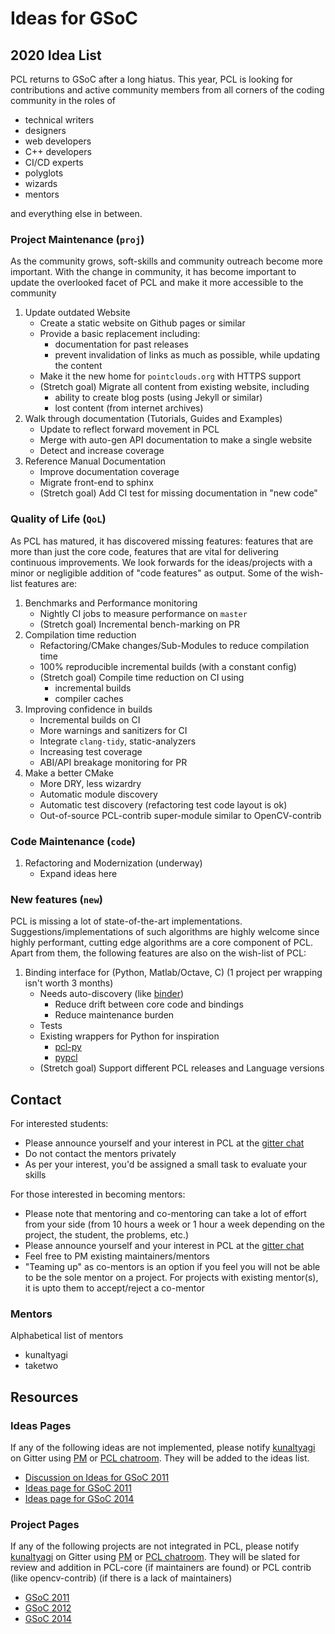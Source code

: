 # Ideas for GSoC
 
## 2020 Idea List
PCL returns to GSoC after a long hiatus. This year, PCL is looking for contributions and active community members from all corners of the coding community in the roles of
* technical writers
* designers
* web developers
* C++ developers
* CI/CD experts
* polyglots
* wizards
* mentors

and everything else in between.

### Project Maintenance (`proj`)
As the community grows, soft-skills and community outreach become more important. With the change in community, it has become important to update the overlooked facet of PCL and make it more accessible to the community
1. Update outdated Website
    * Create a static website on Github pages or similar
    * Provide a basic replacement including:
      * documentation for past releases
      * prevent invalidation of links as much as possible, while updating the content
    * Make it the new home for `pointclouds.org` with HTTPS support
    * (Stretch goal) Migrate all content from existing website, including 
      * ability to create blog posts (using Jekyll or similar)
      * lost content (from internet archives)
2. Walk through documentation (Tutorials, Guides and Examples)
    * Update to reflect forward movement in PCL
    * Merge with auto-gen API documentation to make a single website
    * Detect and increase coverage
3. Reference Manual Documentation
    * Improve documentation coverage
    * Migrate front-end to sphinx
    * (Stretch goal) Add CI test for missing documentation in "new code"

### Quality of Life (`QoL`)
As PCL has matured, it has discovered missing features: features that are more than just the core code, features that are vital for delivering continuous improvements. We look forwards for the ideas/projects with a minor or negligible addition of "code features" as output. Some of the wish-list features are:
1. Benchmarks and Performance monitoring
    * Nightly CI jobs to measure performance on `master`
    * (Stretch goal) Incremental bench-marking on PR
2. Compilation time reduction
    * Refactoring/CMake changes/Sub-Modules to reduce compilation time
    * 100% reproducible incremental builds (with a constant config)
    * (Stretch goal) Compile time reduction on CI using
      * incremental builds
      * compiler caches
3. Improving confidence in builds
    * Incremental builds on CI
    * More warnings and sanitizers for CI
    * Integrate `clang-tidy`, static-analyzers
    * Increasing test coverage
    * ABI/API breakage monitoring for PR
4. Make a better CMake
    * More DRY, less wizardry
    * Automatic module discovery
    * Automatic test discovery (refactoring test code layout is ok)
    * Out-of-source PCL-contrib super-module similar to OpenCV-contrib

### Code Maintenance (`code`)
1. Refactoring and Modernization (underway)
    * Expand ideas here

### New features (`new`)
PCL is missing a lot of state-of-the-art implementations. Suggestions/implementations of such algorithms are highly welcome since highly performant, cutting edge algorithms are a core component of PCL. Apart from them, the following features are also on the wish-list of PCL:
1. Binding interface for (Python, Matlab/Octave, C) (1 project per wrapping isn't worth 3 months)
    * Needs auto-discovery (like [binder](https://github.com/RosettaCommons/binder))
      * Reduce drift between core code and bindings
      * Reduce maintenance burden
    * Tests
    * Existing wrappers for Python for inspiration
      * [pcl-py](https://github.com/strawlab/python-pcl)
      * [pypcl](https://github.com/davidcaron/pclpy)
    * (Stretch goal) Support different PCL releases and Language versions

## Contact
For interested students:
* Please announce yourself and your interest in PCL at the [gitter chat](https://gitter.im/PointCloudLibrary/pcl) 
* Do not contact the mentors privately
* As per your interest, you'd be assigned a small task to evaluate your skills

For those interested in becoming mentors:
* Please note that mentoring and co-mentoring can take a lot of effort from your side (from 10 hours a week or 1 hour a week depending on the project, the student, the problems, etc.)
* Please announce yourself and your interest in PCL at the [gitter chat](https://gitter.im/PointCloudLibrary/pcl)
* Feel free to PM existing maintainers/mentors
* "Teaming up" as co-mentors is an option if you feel you will not be able to be the sole mentor on a project. For projects with existing mentor(s), it is upto them to accept/reject a co-mentor

### Mentors
Alphabetical list of mentors
* kunaltyagi
* taketwo

## Resources
### Ideas Pages
If any of the following ideas are not implemented, please notify [kunaltyagi](https://github.com/kunaltyagi) on Gitter using [PM](https://gitter.im/kunaltyagi) or [PCL chatroom](https://gitter.im/PointCloudLibrary/pcl). They will be added to the ideas list.
* [Discussion on Ideas for GSoC 2011](http://www.pcl-developers.org/two-more-projects-for-GSOC-tt4645184.html#none)
* [Ideas page for GSoC 2011](https://web.archive.org/web/20130314145536/http://www.pointclouds.org:80/gsoc2011/ideas.html)
* [Ideas page for GSoC 2014](http://www.pointclouds.org/gsoc/)
### Project Pages
If any of the following projects are not integrated in PCL, please notify [kunaltyagi](https://github.com/kunaltyagi) on Gitter using [PM](https://gitter.im/kunaltyagi) or [PCL chatroom](https://gitter.im/PointCloudLibrary/pcl). They will be slated for review and addition in PCL-core (if maintainers are found) or PCL contrib (like opencv-contrib) (if there is a lack of maintainers)
* [GSoC 2011](http://www.pointclouds.org/blog/gsoc/)
* [GSoC 2012](https://web.archive.org/web/20121009031358/http://pointclouds.org:80/news/pcl-gsoc-kickstart.html)
* [GSoC 2014](http://www.pointclouds.org/blog/gsoc14/index.php)